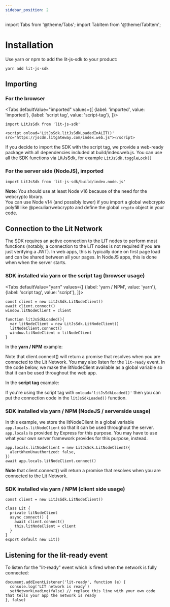 ```yaml
---
sidebar_position: 2
---
```


import Tabs from '@theme/Tabs';
import TabItem from '@theme/TabItem';

# Installation

Use yarn or npm to add the lit-js-sdk to your product:

```
yarn add lit-js-sdk
```

## Importing
### For the browser

<Tabs
    defaultValue="imported"
    values={[
        {label: 'imported', value: 'imported'},
        {label: 'script tag', value: 'script-tag'},
    ]}>
<TabItem value="imported">

    import LitJsSdk from 'lit-js-sdk'

</TabItem>
<TabItem value="script-tag">

    <script onload='LitJsSdk.litJsSdkLoadedInALIT()' src="https://jscdn.litgateway.com/index.web.js"></script>

</TabItem>
</Tabs>

If you decide to import the SDK with the script tag, we provide a web-ready package with all dependencies included at build/index.web.js. 
You can use all the SDK functions via LitJsSdk, for example `LitJsSdk.toggleLock()`

### For the server side (NodeJS), imported

```
import LitJsSdk from 'lit-js-sdk/build/index.node.js'
```
**Note**: You should use at least Node v16 because of the need for the webcrypto library.  
You can use Node v14 (and possibly lower) if you import a global webcrypto polyfill like @peculiar/webcrypto and define the global `crypto` object in your code.

## Connection to the Lit Network

The SDK requires an active connection to the LIT nodes to perform most functions (notably, a connection to the LIT nodes is not required if you are just verifying a JWT). In web apps, this is typically done on first page load and can be shared between all your pages. In NodeJS apps, this is done when when the server starts.

### SDK installed via yarn or the script tag (browser usage)
 <Tabs
    defaultValue="yarn"
    values={[
        {label: 'yarn / NPM', value: 'yarn'},
        {label: 'script tag', value: 'script'},
    ]}>
<TabItem value="yarn">

    const client = new LitJsSdk.LitNodeClient()
    await client.connect()
    window.litNodeClient = client

</TabItem>
<TabItem value="script">

    function litJsSdkLoaded(){
      var litNodeClient = new LitJsSdk.LitNodeClient()
      litNodeClient.connect()
      window.litNodeClient = litNodeClient
    }
</TabItem>
</Tabs>

In the **yarn / NPM** example: 

Note that client.connect() will return a promise that resolves when you are connected to the Lit Network. You may also listen for the `lit-ready` event. In the code below, we make the litNodeClient available as a global variable so that it can be used throughout the web app.

In the **script tag** example:

If you're using the script tag with `onload='litJsSdkLoaded()'` then you can put the connection code in the `litJsSdkLoaded()` function.

### SDK installed via yarn / NPM (NodeJS / serverside usage)
In this example, we store the litNodeClient in a global variable `app.locals.litNodeClient` so that it can be used throughout the server. `app.locals` is provided by Express for this purpose. You may have to use what your own server framework provides for this purpose, instead.

```
app.locals.litNodeClient = new LitJsSdk.LitNodeClient({
  alertWhenUnauthorized: false,
})
await app.locals.litNodeClient.connect()
```
**Note** that client.connect() will return a promise that resolves when you are connected to the Lit Network.

### SDK installed via yarn / NPM (client side usage)

```
const client = new LitJsSdk.LitNodeClient()

class Lit {
  private litNodeClient
  async connect() {
    await client.connect()
    this.litNodeClient = client
  }
}
export default new Lit()
```

## Listening for the lit-ready event

To listen for the "lit-ready" event which is fired when the network is fully connected:

```
document.addEventListener('lit-ready', function (e) {
  console.log('LIT network is ready')
  setNetworkLoading(false) // replace this line with your own code that tells your app the network is ready
}, false)
```
